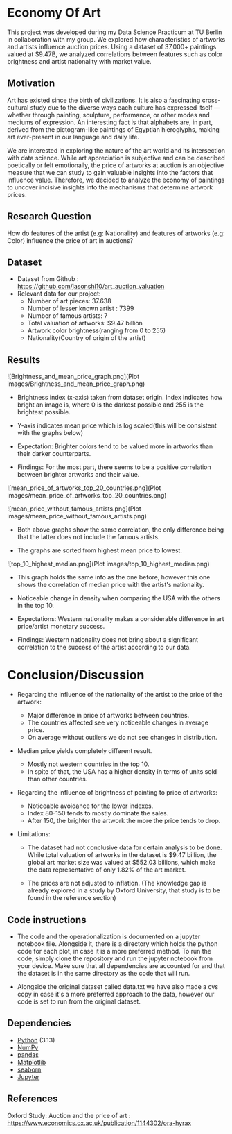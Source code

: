 # Economy Of Art 
This project was developed during my Data Science Practicum at TU Berlin in collaboration with my group. We explored how characteristics of artworks and artists influence auction prices. Using a dataset of 37,000+ paintings valued at $9.47B, we analyzed correlations between features such as color brightness and artist nationality with market value. 


## Motivation
Art has existed since the birth of civilizations. It is also a fascinating cross-cultural study due to the diverse ways each culture has expressed itself — whether through painting, sculpture, performance, or other modes and mediums of expression. An interesting fact is that alphabets are, in part, derived from the pictogram-like paintings of Egyptian hieroglyphs, making art ever-present in our language and daily life.

We are interested in exploring the nature of the art world and its intersection with data science. While art appreciation is subjective and can be described poetically or felt emotionally, the price of artworks at auction is an objective measure that we can study to gain valuable insights into the factors that influence value. Therefore, we decided to analyze the economy of paintings to uncover incisive insights into the mechanisms that determine artwork prices.


## Research Question
How do features of the artist (e.g: Nationality) and features of artworks (e.g: Color) influence the price of art in auctions?

## Dataset 
- Dataset from Github : https://github.com/jasonshi10/art_auction_valuation
- Relevant data for our project:
    - Number of art pieces: 37.638 
    - Number of lesser known artist : 7399
    - Number of famous artists: 7
    - Total valuation of artworks: $9.47 billion
    - Artwork color brightness(ranging from 0 to 255)
    - Nationality(Country of origin of the artist)

## Results
![Brightness_and_mean_price_graph.png](Plot images/Brightness_and_mean_price_graph.png)

- Brightness index (x-axis) taken from dataset origin. Index indicates how bright an image is, where 0 is the darkest possible and 255 is the brightest possible.

- Y-axis indicates mean price which is log scaled(this will be consistent with the graphs below)

- Expectation: Brighter colors tend to be valued more in artworks than their darker counterparts.
- Findings: For the most part, there seems to be a positive correlation between brighter artworks and their value.

![mean_price_of_artworks_top_20_countries.png](Plot images/mean_price_of_artworks_top_20_countries.png)


![mean_price_without_famous_artists.png](Plot images/mean_price_without_famous_artists.png)

- Both above graphs show the same correlation, the only difference being that the latter does not include the famous artists.

- The graphs are sorted from highest mean price to lowest.


![top_10_highest_median.png](Plot images/top_10_highest_median.png)

- This graph holds the same info as the one before, however this one shows the correlation of median price with the artist's nationality.

- Noticeable change in density when comparing the USA with the others in the top 10.
- Expectations: Western nationality makes a considerable difference in art price/artist monetary success.
- Findings: Western nationality does not bring about a significant correlation to the success of the artist according to our data.


# Conclusion/Discussion
- Regarding the influence of the nationality of the artist to the price of the artwork:


    - Major difference in price of artworks between countries.
    - The countries affected see very noticeable changes in average price.
    - On average without outliers we do not see changes in distribution.

- Median price yields completely different result.
    - Mostly not western countries in the top 10. 
    - In spite of that, the USA has a higher density in terms of units sold than other countries.

- Regarding the influence of brightness of painting to price of artworks:
    - Noticeable avoidance for the lower indexes.
    - Index 80-150 tends to mostly dominate the sales. 
    - After 150, the brighter the artwork the more the price tends to drop.


-  Limitations:
    - The dataset had not conclusive data for certain analysis to be done. While total valuation of artworks in the dataset is $9.47 billion, the global art market size was valued at $552.03 billions, which make the data representative of only 1.82% of the art market.

    - The prices are not adjusted to inflation. (The knowledge gap is already explored in a study by Oxford University, that study is to be found in the reference section)

## Code instructions

- The code and the operationalization is documented on a jupyter notebook file. Alongside it, there is a directory which holds the python code for each plot, in case it is a more preferred method. To run the code, simply clone the repository and run the jupyter notebook from your device. Make sure that all dependencies are accounted for and that the dataset is in the same directory as the code that will run. 

- Alongside the original dataset called data.txt we have also made a cvs copy in case it's a more preferred approach to the data, however our code is set to run from the original dataset.

## Dependencies
- [Python](https://www.python.org/) (3.13)
- [NumPy](https://numpy.org/)
- [pandas](https://pandas.pydata.org/)
- [Matplotlib](https://matplotlib.org/)
- [seaborn](https://seaborn.pydata.org/)
- [Jupyter](https://jupyter.org/)

## References
Oxford Study: Auction and the price of art : https://www.economics.ox.ac.uk/publication/1144302/ora-hyrax


